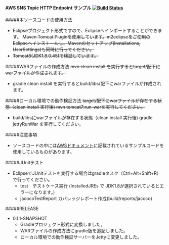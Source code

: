 #### AWS SNS Topic HTTP Endpoint サンプル [![Build Status](https://travis-ci.org/kuhubgit/aws.svg?branch=master)](https://travis-ci.org/kuhubgit/aws)
#####本ソースコードの使用方法
* Eclipseプロジェクト形式ですので、Eclipseへインポートすることができます。
 ~~Maven Tomcat Pluginを使用しています。m2eclipseをご使用のEclipseへインストールし、Mavenのセットアップ(Installations, UserSettings)も同時に行ってください。~~
* ~~Tomcat8(JDK1.8.0.45)で検証しています。~~

#####WARファイルの作成方法
 ~~mvn clean install を実行するとtarget/配下にwarファイルが作成されます。~~
* gradle clean install を実行するとbuild/libs/配下にwarファイルが作成されます。

#####ローカル環境での動作検証方法
 ~~target/配下にwarファイルが存在する状態（clean install 実行後) mvn tomcat7:run-warを実行してください。~~
* build/libsにwarファイルが存在する状態（clean install 実行後) gradle jettyRunWar を実行してください。

#####注意事項
* ソースコードの中には[AWSドキュメント](http://aws.amazon.com/jp/documentation/)に記載されているサンプルコードを使用しているものがあります。

#####JUnitテスト
* EclipseでJUnitテストを実行する場合はgradleタスク（Ctrl+Alt+Shift+R）で行ってください。
    * test　テストケース実行 (InstalledJREs で JDK1.8が選択されているとエラーになります。)
    * jacocoTestReport カバレッジレポート作成(build/reports/jacoco) 

#####RELEASE
* 0.1.1-SNAPSHOT
    * Gradleプロジェクト形式に変換しました。
    * WARファイルの作成方法にgradle版を追記しました。
    * ローカル環境での動作検証サーバーをJettyに変更しました。
